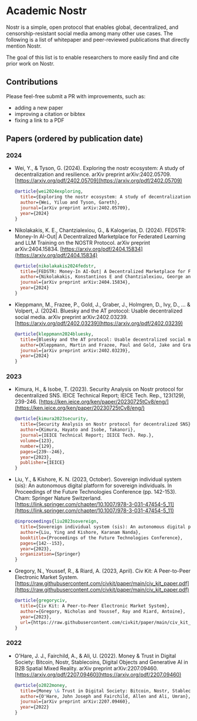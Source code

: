 # Academic Nostr
Nostr is a simple, open protocol that enables global, decentralized, and censorship-resistant social media among many other use cases. The following is a list of whitepaper and peer-reviewed publications that directly mention Nostr. 

The goal of this list is to enable researchers to more easily find and cite prior work on Nostr.

## Contributions

Please feel-free submit a PR with improvements, such as:
  - adding a new paper
  - improving a citation or bibtex
  - fixing a link to a PDF


## Papers (ordered by publication date)

### 2024

- Wei, Y., & Tyson, G. (2024). Exploring the nostr ecosystem: A study of decentralization and resilience. arXiv preprint arXiv:2402.05709. [https://arxiv.org/pdf/2402.05709](https://arxiv.org/pdf/2402.05709)

  ```bibtex
  @article{wei2024exploring,
    title={Exploring the nostr ecosystem: A study of decentralization and resilience},
    author={Wei, Yiluo and Tyson, Gareth},
    journal={arXiv preprint arXiv:2402.05709},
    year={2024}
  }
  ```

- Nikolakakis, K. E., Chantzialexiou, G., & Kalogerias, D. (2024). FEDSTR: Money-In AI-Out| A Decentralized Marketplace for Federated Learning and LLM Training on the NOSTR Protocol. arXiv preprint arXiv:2404.15834. [https://arxiv.org/pdf/2404.15834](https://arxiv.org/pdf/2404.15834)

  ```bibtex
  @article{nikolakakis2024fedstr,
    title={FEDSTR: Money-In AI-Out| A Decentralized Marketplace for Federated Learning and LLM Training on the NOSTR Protocol},
    author={Nikolakakis, Konstantinos E and Chantzialexiou, George and Kalogerias, Dionysis},
    journal={arXiv preprint arXiv:2404.15834},
    year={2024}
  }

  ```

- Kleppmann, M., Frazee, P., Gold, J., Graber, J., Holmgren, D., Ivy, D., ... & Volpert, J. (2024). Bluesky and the AT protocol: Usable decentralized social media. arXiv preprint arXiv:2402.03239. [https://arxiv.org/pdf/2402.03239](https://arxiv.org/pdf/2402.03239)

  ```bibtex
  @article{kleppmann2024bluesky,
    title={Bluesky and the AT protocol: Usable decentralized social media},
    author={Kleppmann, Martin and Frazee, Paul and Gold, Jake and Graber, Jay and Holmgren, Daniel and Ivy, Devin and Johnson, Jeromy and Newbold, Bryan and Volpert, Jaz},
    journal={arXiv preprint arXiv:2402.03239},
    year={2024}
  }
  ```

### 2023

- Kimura, H., & Isobe, T. (2023). Security Analysis on Nostr protocol for decentralized SNS. IEICE Technical Report; IEICE Tech. Rep., 123(129), 239-246. [https://ken.ieice.org/ken/paper/20230725tCv8/eng/](https://ken.ieice.org/ken/paper/20230725tCv8/eng/)

  ```bibtex
  @article{kimura2023security,
    title={Security Analysis on Nostr protocol for decentralized SNS},
    author={Kimura, Hayato and Isobe, Takanori},
    journal={IEICE Technical Report; IEICE Tech. Rep.},
    volume={123},
    number={129},
    pages={239--246},
    year={2023},
    publisher={IEICE}
  }
  ```

- Liu, Y., & Kishore, K. N. (2023, October). Sovereign individual system (sis): An autonomous digital platform for sovereign individuals. In Proceedings of the Future Technologies Conference (pp. 142-153). Cham: Springer Nature Switzerland. [https://link.springer.com/chapter/10.1007/978-3-031-47454-5_11](https://link.springer.com/chapter/10.1007/978-3-031-47454-5_11)

  ```bibtex
  @inproceedings{liu2023sovereign,
    title={Sovereign individual system (sis): An autonomous digital platform for sovereign individuals},
    author={Liu, Ying and Kishore, Karanam Nanda},
    booktitle={Proceedings of the Future Technologies Conference},
    pages={142--153},
    year={2023},
    organization={Springer}
  }
  
  ```

- Gregory, N., Youssef, R., & Riard, A. (2023, April). Civ Kit: A Peer-to-Peer Electronic Market System. [https://raw.githubusercontent.com/civkit/paper/main/civ_kit_paper.pdf](https://raw.githubusercontent.com/civkit/paper/main/civ_kit_paper.pdf)

  ```bibtex
  @article{gregoryciv,
    title={Civ Kit: A Peer-to-Peer Electronic Market System},
    author={Gregory, Nicholas and Youssef, Ray and Riard, Antoine},
    year={2023},
    url={https://raw.githubusercontent.com/civkit/paper/main/civ_kit_paper.pdf}
  }
  ```

### 2022

- O'Hare, J. J., Fairchild, A., & Ali, U. (2022). Money & Trust in Digital Society: Bitcoin, Nostr, Stablecoins, Digital Objects and Generative AI in B2B Spatial Mixed Reality. arXiv preprint arXiv:2207.09460. [https://arxiv.org/pdf/2207.09460](https://arxiv.org/pdf/2207.09460)

  ```bibtex
  @article{o2022money,
    title={Money \& Trust in Digital Society: Bitcoin, Nostr, Stablecoins, Digital Objects and Generative AI in B2B Spatial Mixed Reality},
    author={O'Hare, John Joseph and Fairchild, Allen and Ali, Umran},
    journal={arXiv preprint arXiv:2207.09460},
    year={2022}
  }
  ```
